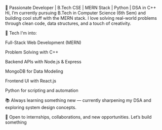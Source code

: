 🚀 Passionate Developer | B.Tech CSE | MERN Stack | Python | DSA in C++
Hi, I’m currently pursuing B.Tech in Computer Science (6th Sem) and building cool stuff with the MERN stack. I love solving real-world problems through clean code, data structures, and a touch of creativity.

🔧 Tech I'm into:

Full-Stack Web Development (MERN)

Problem Solving with C++

Backend APIs with Node.js & Express

MongoDB for Data Modeling

Frontend UI with React.js

Python for scripting and automation

📚 Always learning something new — currently sharpening my DSA and exploring system design concepts.

🎯 Open to internships, collaborations, and new opportunities. Let’s build something
